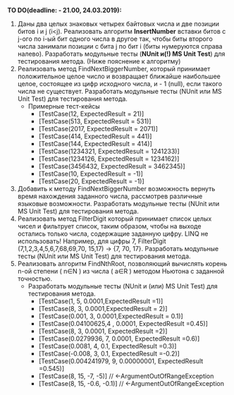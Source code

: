 **TO DO(deadline: - 21.00, 24.03.2019):**
1.	Даны два целых знаковых четырех байтовых числа и две позиции битов i и j (i<j). Реализовать алгоритм <b>InsertNumber</b> вставки битов с j-ого по i-ый бит одного числа в другое так, чтобы биты второго числа занимали позиции с бита j по бит i (биты нумеруются справа налево). Разработать модульные тесты (<b>NUnit и(!) MS Unit Test</b>) для тестирования метода. (Ниже пояснение к алгоритму)
2.	Реализовать метод FindNextBiggerNumber, который принимает положительное целое число и возвращает ближайше наибольшее целое, состоящее из цифр исходного числа, и - 1 (null), если такого числа не существует. Разработать модульные тесты (NUnit или MS Unit Test) для тестирования метода.
	- Примерные тест-кейсы
		- [TestCase(12, ExpectedResult = 21)]
		- [TestCase(513, ExpectedResult = 531)]
		- [TestCase(2017, ExpectedResult = 2071)]
		- [TestCase(414, ExpectedResult = 441)]
		- [TestCase(144, ExpectedResult = 414)]
		- [TestCase(1234321, ExpectedResult = 1241233)]
		- [TestCase(1234126, ExpectedResult = 1234162)]
		- [TestCase(3456432, ExpectedResult = 3462345)]
		- [TestCase(10, ExpectedResult = -1)]           	
		- [TestCase(20, ExpectedResult = -1)]
3.	Добавить к методу FindNextBiggerNumber возможность вернуть время нахождения заданного числа, рассмотрев различные языковые возможности. Разработать модульные тесты (NUnit или MS Unit Test) для тестирования метода.
4.	Реализовать метод FilterDigit который принимает список целых чисел и фильтрует список, таким образом, чтобы на выходе остались только числа, содержащие заданную цифру. LINQ не использовать! Например, для цифры 7, FilterDigit (7,1,2,3,4,5,6,7,68,69,70, 15,17) -> {7, 70, 17}. Разработать модульные тесты (NUnit или MS Unit Test) для тестирования метода. 
5.	Реализовать алгоритм FindNthRoot, позволяющий вычислять корень n-ой степени ( n∈N ) из числа ( a∈R ) методом Ньютона с заданной точностью. 
	- Разработать модульные тесты (NUnit и (или) MS Unit Test) для тестирования метода. 
		- [TestCase(1, 5, 0.0001,ExpectedResult =1)]
		- [TestCase(8, 3, 0.0001,ExpectedResult = 2)]
		- [TestCase(0.001, 3, 0.0001,ExpectedResult = 0.1)]
		- [TestCase(0.04100625,4 , 0.0001, ExpectedResult =0.45)]
		- [TestCase(8, 3, 0.0001, ExpectedResult =2)]
		- [TestCase(0.0279936, 7, 0.0001, ExpectedResult =0.6)]
		- [TestCase(0.0081, 4, 0.1, ExpectedResult =0.3)]
		- [TestCase(-0.008, 3, 0.1, ExpectedResult =-0.2)]
		- [TestCase(0.004241979, 9, 0.00000001, ExpectedResult =0.545)]
		- [TestCase(8, 15, -7, -5)]	// <-ArgumentOutOfRangeException
		- [TestCase(8, 15, -0.6, -0.1)]	// <-ArgumentOutOfRangeException


